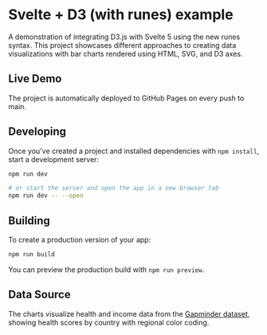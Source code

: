 # Svelte + D3 (with runes) example

A demonstration of integrating D3.js with Svelte 5 using the new runes syntax. This project showcases different approaches to creating data visualizations with bar charts rendered using HTML, SVG, and D3 axes.

## Live Demo

The project is automatically deployed to GitHub Pages on every push to main.

## Developing

Once you've created a project and installed dependencies with `npm install`, start a development server:

```sh
npm run dev

# or start the server and open the app in a new browser tab
npm run dev -- --open
```

## Building

To create a production version of your app:

```sh
npm run build
```

You can preview the production build with `npm run preview`.

## Data Source

The charts visualize health and income data from the [Gapminder dataset](https://vega.github.io/vega-datasets/data/gapminder-health-income.csv), showing health scores by country with regional color coding.
